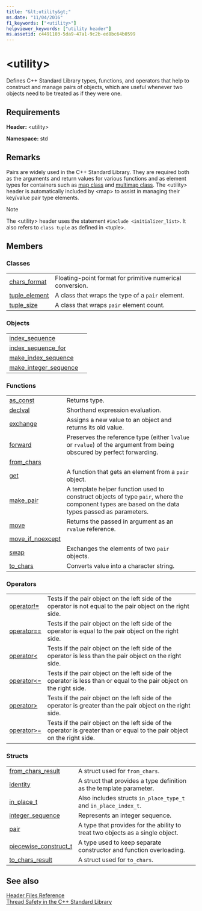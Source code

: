 ```yaml
---
title: "&lt;utility&gt;"
ms.date: "11/04/2016"
f1_keywords: ["<utility>"]
helpviewer_keywords: ["utility header"]
ms.assetid: c4491103-5da9-47a1-9c2b-ed8bc64b0599
---
```

# &lt;utility&gt;

Defines C++ Standard Library types, functions, and operators that help to construct and manage pairs of objects, which are useful whenever two objects need to be treated as if they were one.

## Requirements

**Header:** \<utility>

**Namespace:** std

## Remarks

Pairs are widely used in the C++ Standard Library. They are required both as the arguments and return values for various functions and as element types for containers such as [map class](../standard-library/map-class.md) and [multimap class](../standard-library/multimap-class.md). The \<utility> header is automatically included by \<map> to assist in managing their key/value pair type elements.

> [!NOTE]
> The \<utility> header uses the statement `#include <initializer_list>`. It also refers to `class tuple` as defined in \<tuple>.

## Members

### Classes

|||
|-|-|
|[chars_format](../standard-library/chars-format-class.md)|Floating-point format for primitive numerical conversion.|
|[tuple_element](../standard-library/tuple-element-class-tuple.md)|A class that wraps the type of a `pair` element.|
|[tuple_size](../standard-library/tuple-size-class-tuple.md)|A class that wraps `pair` element count.|

### Objects

|||
|-|-|
|[index_sequence](../standard-library/utility-functions.md#index_sequence)||
|[index_sequence_for](../standard-library/utility-functions.md#index_sequence_for)||
|[make_index_sequence](../standard-library/utility-functions.md#make_index_sequence)||
|[make_integer_sequence](../standard-library/utility-functions.md#make_integer_sequence)||

### Functions

|||
|-|-|
|[as_const](../standard-library/utility-functions.md#asconst)|Returns type.|
|[declval](../standard-library/utility-functions.md#declval)|Shorthand expression evaluation.|
|[exchange](../standard-library/utility-functions.md#exchange)|Assigns a new value to an object and returns its old value.|
|[forward](../standard-library/utility-functions.md#forward)|Preserves the reference type (either `lvalue` or `rvalue`) of the argument from being obscured by perfect forwarding.|
|[from_chars](../standard-library/utility-functions.md#from_chars)||
|[get](../standard-library/utility-functions.md#get)|A function that gets an element from a `pair` object.|
|[make_pair](../standard-library/utility-functions.md#make_pair)|A template helper function used to construct objects of type `pair`, where the component types are based on the data types passed as parameters.|
|[move](../standard-library/utility-functions.md#move)|Returns the passed in argument as an `rvalue` reference.|
|[move_if_noexcept](../standard-library/utility-functions.md#moveif)||
|[swap](../standard-library/utility-functions.md#swap)|Exchanges the elements of two `pair` objects.|
|[to_chars](../standard-library/utility-functions.md#to_chars)|Converts value into a character string.|

### Operators

|||
|-|-|
|[operator!=](../standard-library/utility-operators.md#op_neq)|Tests if the pair object on the left side of the operator is not equal to the pair object on the right side.|
|[operator==](../standard-library/utility-operators.md#op_eq_eq)|Tests if the pair object on the left side of the operator is equal to the pair object on the right side.|
|[operator\<](../standard-library/utility-operators.md#op_lt)|Tests if the pair object on the left side of the operator is less than the pair object on the right side.|
|[operator\<=](../standard-library/utility-operators.md#op_gt_eq)|Tests if the pair object on the left side of the operator is less than or equal to the pair object on the right side.|
|[operator>](../standard-library/utility-operators.md#op_gt)|Tests if the pair object on the left side of the operator is greater than the pair object on the right side.|
|[operator>=](../standard-library/utility-operators.md#op_gt_eq)|Tests if the pair object on the left side of the operator is greater than or equal to the pair object on the right side.|

### Structs

|||
|-|-|
|[from_chars_result](../standard-library/from-chars-result-structure.md)|A struct used for `from_chars`.|
|[identity](../standard-library/identity-structure.md)|A struct that provides a type definition as the template parameter.|
|[in_place_t](../standard-library/in-place-t-struct.md)|Also includes structs `in_place_type_t` and `in_place_index_t`.|
|[integer_sequence](../standard-library/integer-sequence-class.md)|Represents an integer sequence.|
|[pair](../standard-library/pair-structure.md)|A type that provides for the ability to treat two objects as a single object.|
|[piecewise_construct_t](../standard-library/piecewise-construct-t-structure.md)|A type used to keep separate constructor and function overloading.|
|[to_chars_result](../standard-library/to-chars-result-structure.md)|A struct used for `to_chars`.|

## See also

[Header Files Reference](../standard-library/cpp-standard-library-header-files.md)<br/>
[Thread Safety in the C++ Standard Library](../standard-library/thread-safety-in-the-cpp-standard-library.md)<br/>
